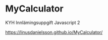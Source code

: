 # MyCalculator
 KYH Innlämingsuppgift Javascript 2
 
 https://linusdanielsson.github.io/MyCalculator/
